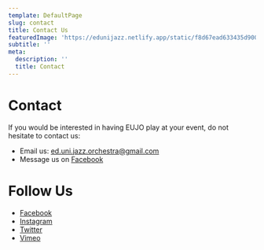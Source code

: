 ```yaml
---
template: DefaultPage
slug: contact
title: Contact Us
featuredImage: 'https://edunijazz.netlify.app/static/f8d67ead633435d900d52c9cd3200ed3/b7ec6/contact-1.jpg'
subtitle: ''
meta:
  description: ''
  title: Contact
---
```


# Contact

If you would be interested in having EUJO play at your event, do not hesitate to contact us:

  - Email us: [ed.uni.jazz.orchestra@gmail.com](mailto:ed.uni.jazz.orchestra@gmail.com)
  - Message us on [Facebook](https://www.facebook.com/edunijazz/)

# Follow Us

  - [Facebook](https://www.facebook.com/edunijazz/)
  - [Instagram](http://instagram.com/edunijazz/)
  - [Twitter](https://twitter.com/edunijazz)
  - [Vimeo](http://vimeo.com/edunijazz)